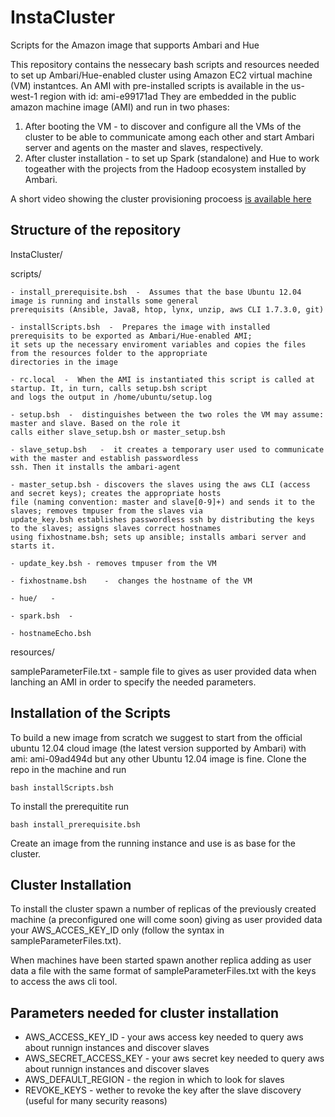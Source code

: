 # InstaCluster
Scripts for the Amazon image that supports Ambari and Hue

This repository contains the nessecary bash scripts and resources needed to set up Ambari/Hue-enabled cluster 
using Amazon EC2 virtual machine (VM) instantces.
An AMI with pre-installed scripts is available in the us-west-1 region with id: ami-e99171ad
They are embedded in the public amazon machine image (AMI) and 
run in two phases:

1. After booting the VM - to discover and configure all the VMs of the cluster to be able to communicate 
among each other and start Ambari server and agents on the master and slaves, respectively.
2. After cluster installation - to set up Spark (standalone) and Hue to work togeather with the projects from the Hadoop ecosystem 
installed by Ambari.

A short video showing the cluster provisioning procoess [is available here](https://www.youtube.com/watch?v=Vqu0cjQ7M0w)

## Structure of the repository

InstaCluster/

  scripts/
  
    - install_prerequisite.bsh	-  Assumes that the base Ubuntu 12.04 image is running and installs some general 
    prerequisits (Ansible, Java8, htop, lynx, unzip, aws CLI 1.7.3.0, git)
  
    - installScripts.bsh  -  Prepares the image with installed prerequisits to be exported as Ambari/Hue-enabled AMI; 
    it sets up the necessary enviroment variables and copies the files from the resources folder to the appropriate 
    directories in the image 
    
    - rc.local  -  When the AMI is instantiated this script is called at startup. It, in turn, calls setup.bsh script 
    and logs the output in /home/ubuntu/setup.log
    
    - setup.bsh  -  distinguishes between the two roles the VM may assume: master and slave. Based on the role it 
    calls either slave_setup.bsh or master_setup.bsh	
    
    - slave_setup.bsh 	-  it creates a temporary user used to communicate with the master and establish passwordless 
    ssh. Then it installs the ambari-agent
    
    - master_setup.bsh - discovers the slaves using the aws CLI (access and secret keys); creates the appropriate hosts
    file (naming convention: master and slave[0-9]+) and sends it to the slaves; removes tmpuser from the slaves via 
    update_key.bsh establishes passwordless ssh by distributing the keys to the slaves; assigns slaves correct hostnames 
    using fixhostname.bsh; sets up ansible; installs ambari server and starts it.

    - update_key.bsh - removes tmpuser from the VM
    
    - fixhostname.bsh	 -  changes the hostname of the VM
    
    - hue/	 -  

    - spark.bsh  -  

    - hostnameEcho.bsh
  
  resources/
  
  sampleParameterFile.txt - sample file to gives as user provided data when lanching an AMI in order to specify the needed parameters.
  
## Installation of the Scripts
To build a new image from scratch we suggest to start from the official ubuntu 12.04 cloud image (the latest version supported by Ambari) with ami: ami-09ad494d but any other Ubuntu 12.04 image is fine. 
Clone the repo in the machine and run 
```
bash installScripts.bsh
```

To install the prerequitite run 
```
bash install_prerequisite.bsh
```

Create an image from the running instance and use is as base for the cluster.

## Cluster Installation
To install the cluster spawn a number of replicas of the previously created machine (a preconfigured one will come soon)
giving as user provided data your AWS_ACCES_KEY_ID only (follow the syntax in sampleParameterFiles.txt).

When machines have been started spawn another replica adding as user data a file with the same format of sampleParameterFiles.txt with the keys to access the aws cli tool. 


## Parameters needed for cluster installation

- AWS_ACCESS_KEY_ID  - your aws access key needed to query aws about runnign instances and discover slaves
- AWS_SECRET_ACCESS_KEY - your aws secret key needed to query aws about runnign instances and discover slaves
- AWS_DEFAULT_REGION - the region in which to look for slaves
- REVOKE_KEYS - wether to revoke the key after the slave discovery (useful for many security reasons)

